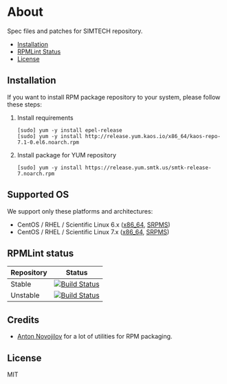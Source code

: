 # About

Spec files and patches for SIMTECH repository.

  * [Installation](#installation)
  * [RPMLint Status](#rpmlint-status)
  * [License](#license)

## Installation

If you want to install RPM package repository to your system, please follow these steps:

1. Install requirements

    ```
    [sudo] yum -y install epel-release
    [sudo] yum -y install http://release.yum.kaos.io/x86_64/kaos-repo-7.1-0.el6.noarch.rpm
    ```

2. Install package for YUM repository

    ```
    [sudo] yum -y install https://release.yum.smtk.us/smtk-release-7.noarch.rpm
    ```

## Supported OS

We support only these platforms and architectures:

* CentOS / RHEL / Scientific Linux 6.x ([x86_64](https://release.yum.smtk.us/6/x86_64/repoview/), [SRPMS](https://release.yum.smtk.us/6/SRPMS/repoview/))
* CentOS / RHEL / Scientific Linux 7.x ([x86_64](https://release.yum.smtk.us/7/x86_64/repoview/), [SRPMS](https://release.yum.smtk.us/7/SRPMS/repoview/))

## RPMLint status

| Repository | Status |
|------------|--------|
| Stable | [![Build Status](https://travis-ci.org/simtechdev/smtk-repo.svg?branch=master)](https://travis-ci.org/simtechdev/smtk-repo) |
| Unstable | [![Build Status](https://travis-ci.org/simtechdev/smtk-repo.svg?branch=develop)](https://travis-ci.org/simtechdev/smtk-repo) |

## Credits

* [Anton Novojilov](https://github.com/andyone) for a lot of utilities for RPM packaging.

## License

MIT

